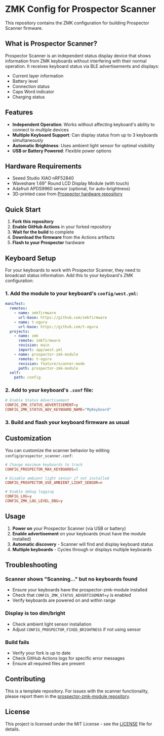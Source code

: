 # ZMK Config for Prospector Scanner

This repository contains the ZMK configuration for building Prospector Scanner firmware.

## What is Prospector Scanner?

Prospector Scanner is an independent status display device that shows information from ZMK keyboards without interfering with their normal operation. It receives keyboard status via BLE advertisements and displays:

- Current layer information
- Battery level
- Connection status
- Caps Word indicator
- Charging status

## Features

- **Independent Operation**: Works without affecting keyboard's ability to connect to multiple devices
- **Multiple Keyboard Support**: Can display status from up to 3 keyboards simultaneously
- **Automatic Brightness**: Uses ambient light sensor for optimal visibility
- **USB or Battery Powered**: Flexible power options

## Hardware Requirements

- Seeed Studio XIAO nRF52840
- Waveshare 1.69" Round LCD Display Module (with touch)
- Adafruit APDS9960 sensor (optional, for auto-brightness)
- 3D-printed case from [Prospector hardware repository](https://github.com/carrefinho/prospector)

## Quick Start

1. **Fork this repository**
2. **Enable GitHub Actions** in your forked repository
3. **Wait for the build** to complete
4. **Download the firmware** from the Actions artifacts
5. **Flash to your Prospector** hardware

## Keyboard Setup

For your keyboards to work with Prospector Scanner, they need to broadcast status information. Add this to your keyboard's ZMK configuration:

### 1. Add the module to your keyboard's `config/west.yml`:

```yaml
manifest:
  remotes:
    - name: zmkfirmware
      url-base: https://github.com/zmkfirmware
    - name: t-ogura
      url-base: https://github.com/t-ogura
  projects:
    - name: zmk
      remote: zmkfirmware
      revision: main
      import: app/west.yml
    - name: prospector-zmk-module
      remote: t-ogura
      revision: feature/scanner-mode
      path: prospector-zmk-module
  self:
    path: config
```

### 2. Add to your keyboard's `.conf` file:

```conf
# Enable Status Advertisement
CONFIG_ZMK_STATUS_ADVERTISEMENT=y
CONFIG_ZMK_STATUS_ADV_KEYBOARD_NAME="MyKeyboard"
```

### 3. Build and flash your keyboard firmware as usual

## Customization

You can customize the scanner behavior by editing `config/prospector_scanner.conf`:

```conf
# Change maximum keyboards to track
CONFIG_PROSPECTOR_MAX_KEYBOARDS=5

# Disable ambient light sensor if not installed
CONFIG_PROSPECTOR_USE_AMBIENT_LIGHT_SENSOR=n

# Enable debug logging
CONFIG_LOG=y
CONFIG_ZMK_LOG_LEVEL_DBG=y
```

## Usage

1. **Power on** your Prospector Scanner (via USB or battery)
2. **Enable advertisement** on your keyboards (must have the module installed)
3. **Automatic discovery** - Scanner will find and display keyboard status
4. **Multiple keyboards** - Cycles through or displays multiple keyboards

## Troubleshooting

### Scanner shows "Scanning..." but no keyboards found
- Ensure your keyboards have the prospector-zmk-module installed
- Check that `CONFIG_ZMK_STATUS_ADVERTISEMENT=y` is enabled
- Verify keyboards are powered on and within range

### Display is too dim/bright
- Check ambient light sensor installation
- Adjust `CONFIG_PROSPECTOR_FIXED_BRIGHTNESS` if not using sensor

### Build fails
- Verify your fork is up to date
- Check GitHub Actions logs for specific error messages
- Ensure all required files are present

## Contributing

This is a template repository. For issues with the scanner functionality, please report them in the [prospector-zmk-module repository](https://github.com/t-ogura/prospector-zmk-module).

## License

This project is licensed under the MIT License - see the [LICENSE](LICENSE) file for details.